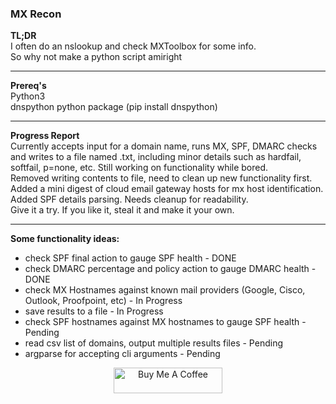### MX Recon

**TL;DR**  
I often do an nslookup and check MXToolbox for some info.  
So why not make a python script amiright  
______________________________________________________________
**Prereq's**  
Python3  
dnspython python package (pip install dnspython)
______________________________________________________________
**Progress Report**  
Currently accepts input for a domain name, runs MX, SPF, DMARC checks and writes to a file named <domain>.txt, including minor details such as hardfail, softfail, p=none, etc. Still working on functionality while bored.<br>
  Removed writing contents to file, need to clean up new functionality first.<br>
  Added a mini digest of cloud email gateway hosts for mx host identification.<br>
  Added SPF details parsing. Needs cleanup for readability.<br>
Give it a try. If you like it, steal it and make it your own. 
______________________________________________________________
**Some functionality ideas:**  
* check SPF final action to gauge SPF health - DONE  
* check DMARC percentage and policy action to gauge DMARC health - DONE 
* check MX Hostnames against known mail providers (Google, Cisco, Outlook, Proofpoint, etc) - In Progress  
* save results to a file - In Progress  
* check SPF hostnames against MX hostnames to gauge SPF health - Pending  
* read csv list of domains, output multiple results files - Pending  
* argparse for accepting cli arguments - Pending  



<p align=center>
<a href="https://www.buymeacoffee.com/cpardue0" target="_blank"><img src="https://cdn.buymeacoffee.com/buttons/default-orange.png" alt="Buy Me A Coffee" height="41" width="174"></a>
</p>
